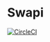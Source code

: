 # Swapi

[![CircleCI](https://dl.circleci.com/status-badge/img/gh/jhonisds/swapi/tree/main.svg?style=svg)](https://dl.circleci.com/status-badge/redirect/gh/jhonisds/swapi/tree/main)

